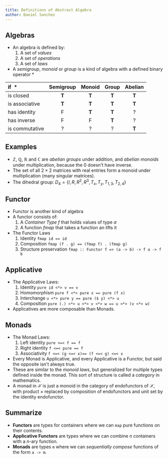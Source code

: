 ```yaml
---
title: Definitions of Abstract Algebra
author: Daniel Sanchez
---
```


## Algebras
- An algebra is defined by:
    1. A set of *values*
    2. A set of *operations*
    3. A set of *laws*
- A *semigroup*, *monoid* or *group* is a kind of algebra with
    a defined binary operator $\ast$

| if $\:\ast$     | Semigroup | Monoid    | Group     | Abelian | 
|:-----         | :-----:   | :-----:   | :-----:   | :-----: | 
|is closed      |   **T**   |   **T**   |   **T**   |   **T** | 
|is associative |   **T**   |   **T**   |   **T**   |   **T** | 
|has identity   |   F       |   **T**   |   **T**   |   ?     | 
|has inverse    |   F       |   F       |   **T**   |   ?     | 
|is commutative |   ?       |   ?       |   ?       |   **T** | 

## Examples
- $\mathbb{Z}$, $\mathbb{Q}$, $\mathbb{R}$ and $\mathbb{C}$ are *abelian
  groups* under addition, and *abelian monoids* under multiplication, because
  the $0$ doesn't have inverse.
- The set of all $2 \times 2$ matrices with real entries
    form a monoid under multiplication (many singular matrices).
- The dihedral group:
    $D_4 = \{I, R, R^2, R^3, T_x, T_y , T_{1,3}, T_{2,4}\}$

## Functor
- Functor is another kind of algebra
- A functor consists of:
    1. A *Container Type* $f$ that holds values of type $a$
    2. A function $fmap$ that takes a function an lifts it
- The Functor Laws
    1. Identity 
        `fmap id == id`
    2. Composition 
        `fmap (f . g) == (fmap f) . (fmap g)`
    3. Structure preservation 
        `fmap :: Functor f => (a -> b) -> f a -> f b`

## Applicative
- The Applicative Laws:
    1. Identity
        `pure id <*> v == v`
    2. Homomorphism
        `pure f <*> pure x == pure (f x)`
    3. Interchange
        `u <*> pure y == pure ($ y) <*> u`
    4. Composition
        `pure (.) <*> u <*> v <*> w == u <*> (v <*> w)`
- Applicatives are more composable than Monads.

## Monads
- The Monad Laws:
    1. Left identity
        `pure <=< f == f`
    2. Right identity
        `f <=< pure == f`
    3. Associativity
        `f <=< (g <=< x)== (f <=< g) <=< x`
- Every Monad is Applicative, and every Applicative is a
    Functor, but said the opposite isn't always true.
- These are similar to the *monoid laws*, but generalized
    for multiple types defined inside the monad. This sort
    of structure is called a *category* in mathematics.
- A monad in $\mathcal{X}$ is just a monoid in the category of endofunctors of
  $\mathcal{X}$, with product $\times$ replaced by composition of endofunctors
  and unit set by the identity endofunctor.

## Summarize
- **Functors** are types for containers where we can `map`
    pure functions on their contents.
- **Applicative Functors** are types where we can combine
    $n$ containers with a $n$-ary function.
- **Monads** are types `m` where we can *sequentially compose*
    functions of the form `a -> m`.
